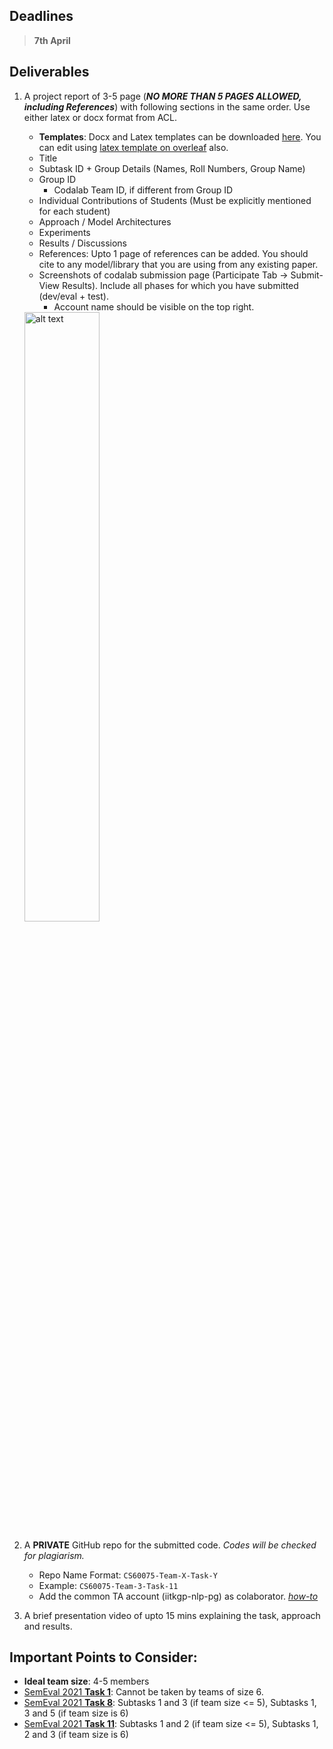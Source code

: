 ## Deadlines

> **7th April**

## Deliverables

1. A project report of 3-5 page (***NO MORE THAN 5 PAGES ALLOWED, including References***) with following sections in the same order. Use either latex or docx format from ACL.     
    * **Templates**: Docx and Latex templates can be downloaded [here](http://acl2020.org/downloads/acl2020-templates.zip). You can edit using [latex template on overleaf](https://www.overleaf.com/latex/templates/acl-2020-proceedings-template/zsrkcwjptpcd) also.
    * Title
    * Subtask ID + Group Details (Names, Roll Numbers, Group Name)
    * Group ID
      * Codalab Team ID, if different from Group ID
    * Individual Contributions of Students (Must be explicitly mentioned for each student)
    * Approach / Model Architectures
    * Experiments
    * Results / Discussions
    * References: Upto 1 page of references can be added. You should cite to any model/library that you are using from any existing paper.
    * Screenshots of codalab submission page (Participate Tab -> Submit-View Results). Include all phases for which you have submitted (dev/eval + test).
      * Account name should be visible on the top right.     
    <img src="https://user-images.githubusercontent.com/6783945/112110398-d5bc0d00-8bd8-11eb-88b9-dbfadcce3f87.png" alt="alt text" width="50%">

1. A **PRIVATE** GitHub repo for the submitted code. *Codes will be checked for plagiarism.*
    * Repo Name Format: `CS60075-Team-X-Task-Y`
    * Example: `CS60075-Team-3-Task-11`
    * Add the common TA account (iitkgp-nlp-pg) as colaborator. *[how-to](https://docs.github.com/en/github/setting-up-and-managing-your-github-user-account/inviting-collaborators-to-a-personal-repository)*
1. A brief presentation video of upto 15 mins explaining the task, approach and results.


## Important Points to Consider:

* **Ideal team size**: 4-5 members
* [SemEval 2021 **Task 1**](https://sites.google.com/view/lcpsharedtask2021): Cannot be taken by teams of size 6.
* [SemEval 2021 **Task 8**](https://competitions.codalab.org/competitions/25770): Subtasks 1 and 3 (if team size <= 5), Subtasks 1, 3 and 5 (if team size is 6)
* [SemEval 2021 **Task 11**](https://ncg-task.github.io/): Subtasks 1 and 2 (if team size <= 5), Subtasks 1, 2 and 3 (if team size is 6)
